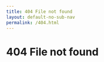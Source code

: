 ```yaml
---
title: 404 File not found
layout: default-no-sub-nav
permalink: /404.html
---
```

# 404 File not found
